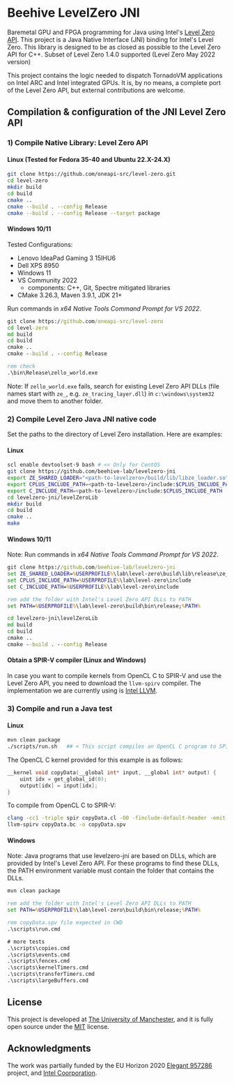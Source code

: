 # Beehive LevelZero JNI

Baremetal GPU and FPGA programming for Java using Intel's [Level Zero API](https://spec.oneapi.io/level-zero/latest/index.html). This project is a Java Native Interface (JNI) binding for Intel's Level Zero. This library is designed to be as closed as possible to the Level Zero API for C++. Subset of Level Zero 1.4.0 supported (Level Zero May 2022 version)

This project contains the logic needed to dispatch TornadoVM applications on Intel ARC and Intel integrated GPUs. 
It is, by no means, a complete port of the Level Zero API, but external contributions are welcome.

## Compilation & configuration of the JNI Level Zero API

### 1) Compile Native Library: Level Zero API

#### Linux (Tested for Fedora 35-40 and Ubuntu 22.X-24.X)

```bash
git clone https://github.com/oneapi-src/level-zero.git
cd level-zero
mkdir build
cd build
cmake ..
cmake --build . --config Release
cmake --build . --config Release --target package
```

#### Windows 10/11

Tested Configurations:
- Lenovo IdeaPad Gaming 3 15IHU6
- Dell XPS 8950
- Windows 11
- VS Community 2022
  + components: C++, Git, Spectre mitigated libraries
- CMake 3.26.3, Maven 3.9.1, JDK 21+

Run commands in _x64 Native Tools Command Prompt for VS 2022_.

```cmd
git clone https://github.com/oneapi-src/level-zero
cd level-zero
md build
cd build
cmake ..
cmake --build . --config Release

rem check
.\bin\Release\zello_world.exe
```

Note: If `zello_world.exe` fails, search for existing Level Zero API DLLs (file names start with `ze_`, e.g. `ze_tracing_layer.dll`) in `c:\windows\system32` and move them to another folder.

### 2) Compile Level Zero Java JNI native code

Set the paths to the directory of Level Zero installation. Here are examples:

#### Linux

```bash
scl enable devtoolset-9 bash # << Only for CentOS
git clone https://github.com/beehive-lab/levelzero-jni
export ZE_SHARED_LOADER="<path-to-levelzero>/build/lib/libze_loader.so"
export CPLUS_INCLUDE_PATH=<path-to-levelzero>/include:$CPLUS_INCLUDE_PATH
export C_INCLUDE_PATH=<path-to-levelzero>/include:$CPLUS_INCLUDE_PATH
cd levelzero-jni/levelZeroLib
mkdir build
cd build
cmake ..
make
```

#### Windows 10/11

Note: Run commands in _x64 Native Tools Command Prompt for VS 2022_.

```cmd
git clone https://github.com/beehive-lab/levelzero-jni
set ZE_SHARED_LOADER=%USERPROFILE%\lab\level-zero\build\lib\release\ze_loader.lib
set CPLUS_INCLUDE_PATH=%USERPROFILE%\lab\level-zero\include
set C_INCLUDE_PATH=%USERPROFILE%\lab\level-zero\include

rem add the folder with Intel's Level Zero API DLLs to PATH
set PATH=%USERPROFILE%\lab\level-zero\build\bin\release;%PATH%

cd levelzero-jni\levelZeroLib
md build
cd build
cmake ..
cmake --build . --config Release
```

#### Obtain a SPIR-V compiler (Linux and Windows)

In case you want to compile kernels from OpenCL C to SPIR-V and use the Level Zero API, you need to download the `llvm-spirv` compiler. The implementation we are currently using is [Intel LLVM](https://github.com/intel/llvm).

### 3) Compile and run a Java test

#### Linux

```bash
mvn clean package
./scripts/run.sh   ## < This script compiles an OpenCL C program to SPIR-V using the llvm-spirv compiler (see 2.1)
```

The OpenCL C kernel provided for this example is as follows:

```c
__kernel void copyData(__global int* input, __global int* output) {
	uint idx = get_global_id(0);
	output[idx] = input[idx];
}
```

To compile from OpenCL C to SPIR-V:

```bash
clang -cc1 -triple spir copyData.cl -O0 -finclude-default-header -emit-llvm-bc -o copyData.bc
llvm-spirv copyData.bc -o copyData.spv
```

#### Windows

Note: Java programs that use levelzero-jni are based on DLLs, which are provided by Intel's Level Zero API. For these programs to find these DLLs, the PATH environment variable must contain the folder that contains the DLLs.

```cmd
mvn clean package

rem add the folder with Intel's Level Zero API DLLs to PATH
set PATH=%USERPROFILE%\lab\level-zero\build\bin\release;%PATH%

rem copyData.spv file expected in CWD
.\scripts\run.cmd

# more tests
.\scripts\copies.cmd
.\scripts\events.cmd
.\scripts\fences.cmd
.\scripts\kernelTimers.cmd
.\scripts\transferTimers.cmd
.\scripts\largeBuffers.cmd
```


## License

This project is developed at [The University of Manchester](https://www.manchester.ac.uk/), and it is fully open source under the [MIT](https://github.com/beehive-lab/levelzero-jni/blob/master/LICENSE) license.


## Acknowledgments

The work was partially funded by the EU Horizon 2020 [Elegant 957286](https://www.elegant-h2020.eu/) project, and [Intel Coorporation](https://www.intel.it/content/www/it/it/homepage.html).
